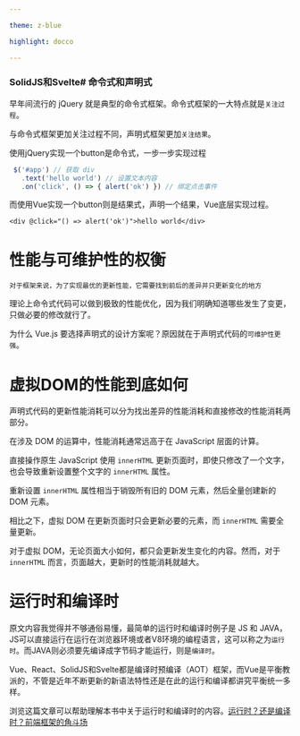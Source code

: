 ```yaml
---

theme: z-blue

highlight: docco

---
```

### **SolidJS和Svelte**# 命令式和声明式

早年间流行的 jQuery 就是典型的命令式框架。命令式框架的一大特点就是`关注过程`。

与命令式框架更加关注过程不同，声明式框架更加`关注结果`。

使用jQuery实现一个button是命令式，一步一步实现过程

```JavaScript
 $('#app') // 获取 div
   .text('hello world') // 设置文本内容
   .on('click', () => { alert('ok') }) // 绑定点击事件
```

而使用Vue实现一个button则是结果式，声明一个结果，Vue底层实现过程。

```
<div @click="() => alert('ok')">hello world</div>
```

# 性能与可维护性的权衡
	对于框架来说，为了实现最优的更新性能，它需要找到前后的差异并只更新变化的地方
  
理论上命令式代码可以做到极致的性能优化，因为我们明确知道哪些发生了变更，只做必要的修改就行了。

为什么 Vue.js 要选择声明式的设计方案呢？原因就在于声明式代码的`可维护性更强`。

# 虚拟DOM的性能到底如何

声明式代码的更新性能消耗可以分为找出差异的性能消耗和直接修改的性能消耗两部分。

在涉及 DOM 的运算中，性能消耗通常远高于在 JavaScript 层面的计算。

直接操作原生 JavaScript 使用 `innerHTML` 更新页面时，即使只修改了一个文字，也会导致重新设置整个文字的 `innerHTML` 属性。

重新设置 `innerHTML` 属性相当于销毁所有旧的 DOM 元素，然后全量创建新的 DOM 元素。

相比之下，虚拟 DOM 在更新页面时只会更新必要的元素，而 `innerHTML` 需要全量更新。

对于虚拟 DOM，无论页面大小如何，都只会更新发生变化的内容。然而，对于 `innerHTML` 而言，页面越大，更新时的性能消耗就越大。


# 运行时和编译时

原文内容我觉得并不够通俗易懂，最简单的运行时和编译时例子是 JS 和 JAVA，JS可以直接运行在运行在浏览器环境或者V8环境的编程语言，这可以称之为`运行时`。而JAVA则必须要先编译成字节码才能运行，则是`编译时`。

Vue、React、SolidJS和Svelte都是编译时预编译（AOT）框架，而Vue是平衡教派的，不管是近年不断更新的新语法特性还是在此的运行和编译都讲究平衡统一多样。

浏览这篇文章可以帮助理解本书中关于运行时和编译时的内容。[运行时？还是编译时？前端框架的角斗场](https://zhuanlan.zhihu.com/p/635859563#:~:text=%E5%89%8D%E7%AB%AF%E6%A1%86%E6%9E%B6%E9%83%BD%E6%98%AF%E5%9C%A8%E7%BC%96,%E7%BC%96%E8%AF%91%E7%BB%93%E6%9E%9C%E7%9A%84%E6%B8%B2%E6%9F%93%E3%80%82)

